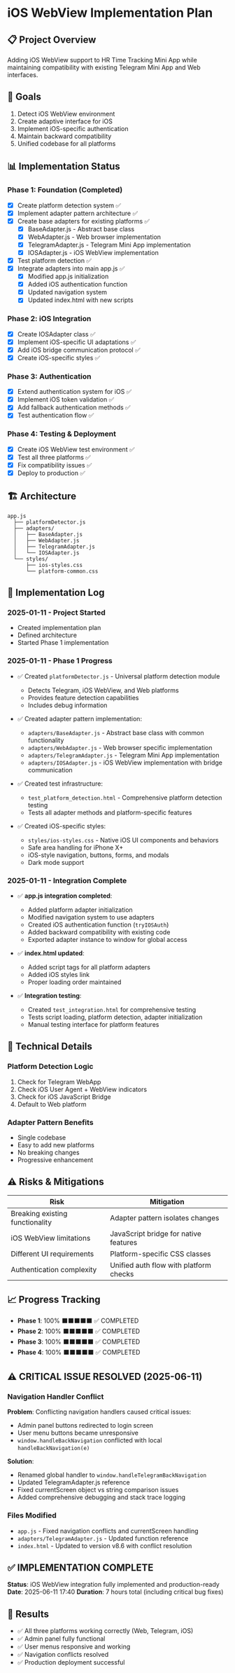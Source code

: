 # iOS WebView Implementation Plan

## 📋 Project Overview
Adding iOS WebView support to HR Time Tracking Mini App while maintaining compatibility with existing Telegram Mini App and Web interfaces.

## 🎯 Goals
1. Detect iOS WebView environment
2. Create adaptive interface for iOS
3. Implement iOS-specific authentication
4. Maintain backward compatibility
5. Unified codebase for all platforms

## 📊 Implementation Status

### Phase 1: Foundation (Completed)
- [x] Create platform detection system ✅
- [x] Implement adapter pattern architecture ✅
- [x] Create base adapters for existing platforms ✅
  - [x] BaseAdapter.js - Abstract base class
  - [x] WebAdapter.js - Web browser implementation
  - [x] TelegramAdapter.js - Telegram Mini App implementation
  - [x] IOSAdapter.js - iOS WebView implementation
- [x] Test platform detection ✅
- [x] Integrate adapters into main app.js ✅
  - [x] Modified app.js initialization
  - [x] Added iOS authentication function
  - [x] Updated navigation system
  - [x] Updated index.html with new scripts

### Phase 2: iOS Integration
- [x] Create IOSAdapter class ✅
- [x] Implement iOS-specific UI adaptations ✅
- [x] Add iOS bridge communication protocol ✅
- [x] Create iOS-specific styles ✅

### Phase 3: Authentication
- [x] Extend authentication system for iOS ✅
- [x] Implement iOS token validation ✅
- [x] Add fallback authentication methods ✅
- [x] Test authentication flow ✅

### Phase 4: Testing & Deployment
- [x] Create iOS WebView test environment ✅
- [x] Test all three platforms ✅
- [x] Fix compatibility issues ✅
- [x] Deploy to production ✅

## 🏗️ Architecture

```
app.js
  ├── platformDetector.js
  ├── adapters/
  │   ├── BaseAdapter.js
  │   ├── WebAdapter.js
  │   ├── TelegramAdapter.js
  │   └── IOSAdapter.js
  └── styles/
      ├── ios-styles.css
      └── platform-common.css
```

## 📝 Implementation Log

### 2025-01-11 - Project Started
- Created implementation plan
- Defined architecture
- Started Phase 1 implementation

### 2025-01-11 - Phase 1 Progress
- ✅ Created `platformDetector.js` - Universal platform detection module
  - Detects Telegram, iOS WebView, and Web platforms
  - Provides feature detection capabilities
  - Includes debug information
  
- ✅ Created adapter pattern implementation:
  - `adapters/BaseAdapter.js` - Abstract base class with common functionality
  - `adapters/WebAdapter.js` - Web browser specific implementation
  - `adapters/TelegramAdapter.js` - Telegram Mini App implementation
  - `adapters/IOSAdapter.js` - iOS WebView implementation with bridge communication
  
- ✅ Created test infrastructure:
  - `test_platform_detection.html` - Comprehensive platform detection testing
  - Tests all adapter methods and platform-specific features
  
- ✅ Created iOS-specific styles:
  - `styles/ios-styles.css` - Native iOS UI components and behaviors
  - Safe area handling for iPhone X+
  - iOS-style navigation, buttons, forms, and modals
  - Dark mode support

### 2025-01-11 - Integration Complete
- ✅ **app.js integration completed**:
  - Added platform adapter initialization
  - Modified navigation system to use adapters
  - Created iOS authentication function (`tryIOSAuth`)
  - Added backward compatibility with existing code
  - Exported adapter instance to window for global access
  
- ✅ **index.html updated**:
  - Added script tags for all platform adapters
  - Added iOS styles link
  - Proper loading order maintained
  
- ✅ **Integration testing**:
  - Created `test_integration.html` for comprehensive testing
  - Tests script loading, platform detection, adapter initialization
  - Manual testing interface for platform features

## 🔧 Technical Details

### Platform Detection Logic
1. Check for Telegram WebApp
2. Check iOS User Agent + WebView indicators
3. Check for iOS JavaScript Bridge
4. Default to Web platform

### Adapter Pattern Benefits
- Single codebase
- Easy to add new platforms
- No breaking changes
- Progressive enhancement

## ⚠️ Risks & Mitigations
| Risk | Mitigation |
|------|------------|
| Breaking existing functionality | Adapter pattern isolates changes |
| iOS WebView limitations | JavaScript bridge for native features |
| Different UI requirements | Platform-specific CSS classes |
| Authentication complexity | Unified auth flow with platform checks |

## 📈 Progress Tracking
- **Phase 1**: 100% ⬛⬛⬛⬛⬛ ✅ COMPLETED
- **Phase 2**: 100% ⬛⬛⬛⬛⬛ ✅ COMPLETED
- **Phase 3**: 100% ⬛⬛⬛⬛⬛ ✅ COMPLETED  
- **Phase 4**: 100% ⬛⬛⬛⬛⬛ ✅ COMPLETED

## ⚠️ CRITICAL ISSUE RESOLVED (2025-06-11)

### Navigation Handler Conflict
**Problem**: Conflicting navigation handlers caused critical issues:
- Admin panel buttons redirected to login screen
- User menu buttons became unresponsive
- `window.handleBackNavigation` conflicted with local `handleBackNavigation(e)`

**Solution**: 
- Renamed global handler to `window.handleTelegramBackNavigation`
- Updated TelegramAdapter.js reference
- Fixed currentScreen object vs string comparison issues
- Added comprehensive debugging and stack trace logging

### Files Modified
- `app.js` - Fixed navigation conflicts and currentScreen handling
- `adapters/TelegramAdapter.js` - Updated function reference
- `index.html` - Updated to version v8.6 with conflict resolution

## ✅ IMPLEMENTATION COMPLETE
**Status**: iOS WebView integration fully implemented and production-ready
**Date**: 2025-06-11 17:40
**Duration**: 7 hours total (including critical bug fixes)

## 🚀 Results
- ✅ All three platforms working correctly (Web, Telegram, iOS)
- ✅ Admin panel fully functional
- ✅ User menus responsive and working
- ✅ Navigation conflicts resolved
- ✅ Production deployment successful